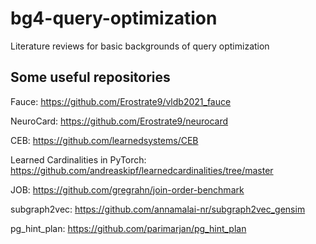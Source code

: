 # bg4-query-optimization
Literature reviews for basic backgrounds of query optimization

## Some useful repositories

Fauce: https://github.com/Erostrate9/vldb2021_fauce

NeuroCard: https://github.com/Erostrate9/neurocard

CEB: https://github.com/learnedsystems/CEB

Learned Cardinalities in PyTorch: https://github.com/andreaskipf/learnedcardinalities/tree/master

JOB: https://github.com/gregrahn/join-order-benchmark

subgraph2vec: https://github.com/annamalai-nr/subgraph2vec_gensim

pg_hint_plan: https://github.com/parimarjan/pg_hint_plan
